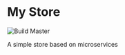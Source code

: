 # My Store

![Build Master](https://github.com/guimrz/my-store/workflows/build.yml/badge.svg?branch=master)

A simple store based on microservices

